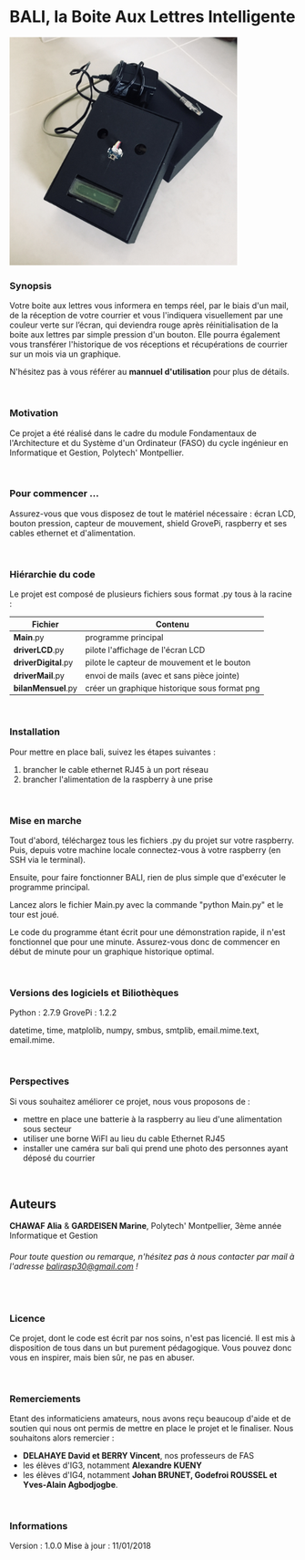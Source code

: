 # BALI, la Boite Aux Lettres Intelligente

<img src="bali.jpg" width="400">

<br />

### Synopsis

Votre boite aux lettres vous informera en temps réel, par le biais d'un mail, de la réception de votre courrier et vous l'indiquera visuellement par une couleur verte sur l’écran, qui deviendra rouge après réinitialisation de la boite aux lettres par simple pression d'un bouton. Elle pourra également vous transférer l'historique de vos réceptions et récupérations de courrier sur un mois via un graphique.

N'hésitez pas à vous référer au **mannuel d'utilisation** pour plus de détails.


<br />

### Motivation

Ce projet a été réalisé dans le cadre du module Fondamentaux de l'Architecture et du Système d'un Ordinateur (FASO) du cycle ingénieur en Informatique et Gestion, Polytech' Montpellier. 



<br/>

### Pour commencer ...

Assurez-vous que vous disposez de tout le matériel nécessaire : écran LCD, bouton pression, capteur de mouvement, shield GrovePi, raspberry et ses cables ethernet et d'alimentation.



<br/>

### Hiérarchie du code

Le projet est composé de plusieurs fichiers sous format .py tous à la racine :

Fichier | Contenu
--------- | --------
**Main**.py | programme principal
**driverLCD**.py | pilote l'affichage de l'écran LCD
**driverDigital**.py | pilote le capteur de mouvement et le bouton
**driverMail**.py | envoi de mails (avec et sans pièce jointe)
**bilanMensuel**.py | créer un graphique historique sous format png


<br/>

### Installation

Pour mettre en place bali, suivez les étapes suivantes : 

  1. brancher le cable ethernet RJ45 à un port réseau
  2. brancher l'alimentation de la raspberry à une prise


<br/>

### Mise en marche

Tout d'abord, téléchargez tous les fichiers .py du projet sur votre raspberry. Puis, depuis votre machine locale connectez-vous à votre raspberry (en SSH via le terminal).

Ensuite, pour faire fonctionner BALI, rien de plus simple que d'exécuter le programme principal.

Lancez alors le fichier Main.py avec la commande "python Main.py" et le tour est joué.

Le code du programme étant écrit pour une démonstration rapide, il n'est fonctionnel que pour une minute. Assurez-vous donc de commencer en début de minute pour un graphique historique optimal.

<br/>

### Versions des logiciels et Biliothèques

Python : 2.7.9
GrovePi : 1.2.2

datetime, time, matplolib, numpy, smbus, smtplib, email.mime.text, email.mime.  


<br/>

### Perspectives

Si vous souhaitez améliorer ce projet, nous vous proposons de :

  - mettre en place une batterie à la raspberry au lieu d'une alimentation sous secteur
  - utiliser une borne WiFI au lieu du cable Ethernet RJ45
  - installer une caméra sur bali qui prend une photo des personnes ayant déposé du courrier


<br/>

## Auteurs

 **CHAWAF Alia** & **GARDEISEN Marine**, Polytech' Montpellier, 3ème année Informatique et Gestion

###### *Pour toute question ou remarque, n'hésitez pas à nous contacter par mail à l'adresse balirasp30@gmail.com !*



<br/>

### Licence

Ce projet, dont le code est écrit par nos soins, n'est pas licencié. 
Il est mis à disposition de tous dans un but purement pédagogique. 
Vous pouvez donc vous en inspirer, mais bien sûr, ne pas en abuser.



<br/>

### Remerciements

Etant des informaticiens amateurs, nous avons reçu beaucoup d'aide et de soutien qui nous ont permis de mettre en place le projet et le finaliser. Nous souhaitons alors remercier :

* **DELAHAYE David et BERRY Vincent**, nos professeurs de FAS
* les élèves d'IG3, notamment **Alexandre KUENY**
* les élèves d'IG4, notamment **Johan BRUNET, Godefroi ROUSSEL et Yves-Alain Agbodjogbe**.



<br/>

### Informations

Version : 1.0.0
Mise à jour : 11/01/2018


